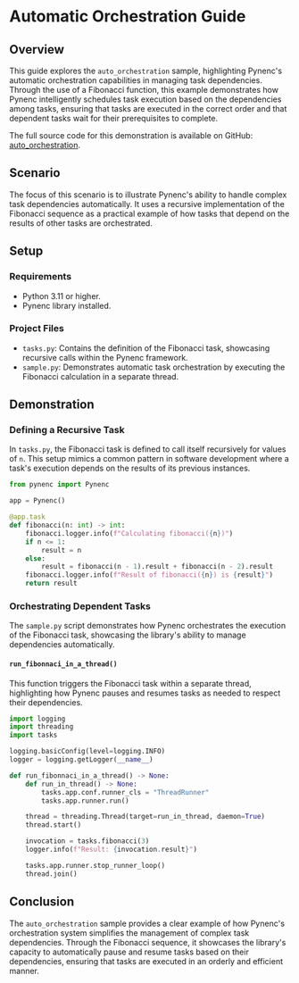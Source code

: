 # Automatic Orchestration Guide

## Overview

This guide explores the `auto_orchestration` sample, highlighting Pynenc's automatic orchestration capabilities in managing task dependencies. Through the use of a Fibonacci function, this example demonstrates how Pynenc intelligently schedules task execution based on the dependencies among tasks, ensuring that tasks are executed in the correct order and that dependent tasks wait for their prerequisites to complete.

The full source code for this demonstration is available on GitHub: [auto_orchestration](https://github.com/pynenc/samples/tree/main/auto_orchestration).

## Scenario

The focus of this scenario is to illustrate Pynenc's ability to handle complex task dependencies automatically. It uses a recursive implementation of the Fibonacci sequence as a practical example of how tasks that depend on the results of other tasks are orchestrated.

## Setup

### Requirements

- Python 3.11 or higher.
- Pynenc library installed.

### Project Files

- `tasks.py`: Contains the definition of the Fibonacci task, showcasing recursive calls within the Pynenc framework.
- `sample.py`: Demonstrates automatic task orchestration by executing the Fibonacci calculation in a separate thread.

## Demonstration

### Defining a Recursive Task

In `tasks.py`, the Fibonacci task is defined to call itself recursively for values of `n`. This setup mimics a common pattern in software development where a task's execution depends on the results of its previous instances.

```python
from pynenc import Pynenc

app = Pynenc()

@app.task
def fibonacci(n: int) -> int:
    fibonacci.logger.info(f"Calculating fibonacci({n})")
    if n <= 1:
        result = n
    else:
        result = fibonacci(n - 1).result + fibonacci(n - 2).result
    fibonacci.logger.info(f"Result of fibonacci({n}) is {result}")
    return result
```

### Orchestrating Dependent Tasks

The `sample.py` script demonstrates how Pynenc orchestrates the execution of the Fibonacci task, showcasing the library's ability to manage dependencies automatically.

#### `run_fibonnaci_in_a_thread()`

This function triggers the Fibonacci task within a separate thread, highlighting how Pynenc pauses and resumes tasks as needed to respect their dependencies.

```python
import logging
import threading
import tasks

logging.basicConfig(level=logging.INFO)
logger = logging.getLogger(__name__)

def run_fibonnaci_in_a_thread() -> None:
    def run_in_thread() -> None:
        tasks.app.conf.runner_cls = "ThreadRunner"
        tasks.app.runner.run()

    thread = threading.Thread(target=run_in_thread, daemon=True)
    thread.start()

    invocation = tasks.fibonacci(3)
    logger.info(f"Result: {invocation.result}")

    tasks.app.runner.stop_runner_loop()
    thread.join()
```

## Conclusion

The `auto_orchestration` sample provides a clear example of how Pynenc's orchestration system simplifies the management of complex task dependencies. Through the Fibonacci sequence, it showcases the library's capacity to automatically pause and resume tasks based on their dependencies, ensuring that tasks are executed in an orderly and efficient manner.

